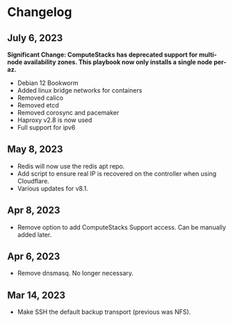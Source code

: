 # Changelog

## July 6, 2023

**Significant Change: ComputeStacks has deprecated support for multi-node availability zones. This playbook now only installs a single node per-az.**

* Debian 12 Bookworm
* Added linux bridge networks for containers
* Removed calico
* Removed etcd
* Removed corosync and pacemaker
* Haproxy v2.8 is now used
* Full support for ipv6

## May 8, 2023

* Redis will now use the redis apt repo.
* Add script to ensure real IP is recovered on the controller when using Cloudflare.
* Various updates for v8.1.

## Apr 8, 2023

* Remove option to add ComputeStacks Support access. Can be manually added later.

## Apr 6, 2023

* Remove dnsmasq. No longer necessary.

## Mar 14, 2023

* Make SSH the default backup transport (previous was NFS).
